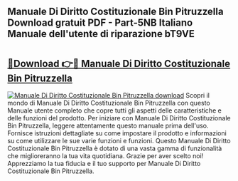 ## Manuale Di Diritto Costituzionale Bin Pitruzzella Download gratuit PDF - Part-5NB Italiano Manuale dell'utente di riparazione bT9VE

# <h2><a href="http://dfd7dvk.blite.top/?on=Manuale+Di+Diritto+Costituzionale+Bin+Pitruzzella">🔗Download 👉🔴 Manuale Di Diritto Costituzionale Bin Pitruzzella</a></h2>

[![Manuale Di Diritto Costituzionale Bin Pitruzzella download](https://i.imgur.com/lujVjoI.png)](http://dfd7dvk.blite.top/?on=Manuale+Di+Diritto+Costituzionale+Bin+Pitruzzella)
Scopri il mondo di Manuale Di Diritto Costituzionale Bin Pitruzzella con questo Manuale utente completo che copre tutti gli aspetti delle caratteristiche e delle funzioni del prodotto. Per iniziare con Manuale Di Diritto Costituzionale Bin Pitruzzella, leggere attentamente questo manuale prima dell'uso. Fornisce istruzioni dettagliate su come impostare il prodotto e informazioni su come utilizzare le sue varie funzioni e funzioni. Questo Manuale Di Diritto Costituzionale Bin Pitruzzella è dotato di una vasta gamma di funzionalità che miglioreranno la tua vita quotidiana. Grazie per aver scelto noi! Apprezziamo la tua fiducia e il tuo supporto per Manuale Di Diritto Costituzionale Bin Pitruzzella.
